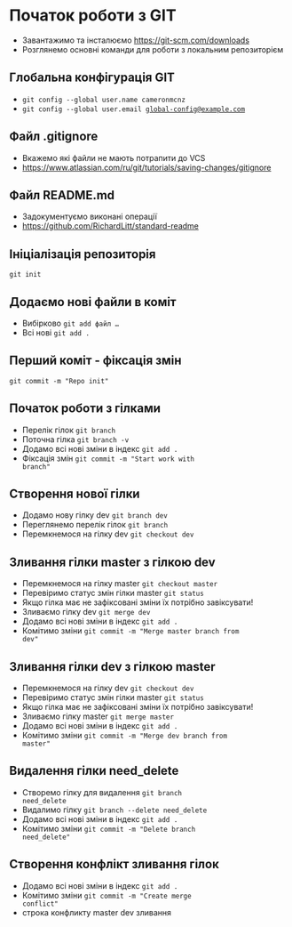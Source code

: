 # Початок роботи з GIT
- Завантажимо та інсталюємо https://git-scm.com/downloads
- Розглянемо основні команди для роботи з локальним репозиторієм

## Глобальна конфігурація GIT
- <code>git config --global user.name cameronmcnz</code>
- <code>git config --global user.email global-config@example.com</code>

## Файл .gitignore
- Вкажемо які файли не мають потрапити до VCS
- https://www.atlassian.com/ru/git/tutorials/saving-changes/gitignore

## Файл README.md
- Задокументуємо виконані операції 
- https://github.com/RichardLitt/standard-readme

## Ініціалізація репозиторія
<code>git init</code>

## Додаємо нові файли в коміт
- Вибірково <code>git add файл …</code>
- Всі нові <code>git add .</code>

## Перший коміт - фіксація змін
<code>git commit -m "Repo init"</code>

## Початок роботи з гілками
- Перелік гілок <code>git branch</code>
- Поточна гілка <code>git branch -v</code>
- Додамо всі нові зміни в індекс <code>git add .</code>
- Фіксація змін <code>git commit -m "Start work with branch"</code>

## Створення нової гілки
- Додамо нову гілку dev <code>git branch dev</code>
- Переглянемо перелік гілок <code>git branch</code>
- Перемкнемося на гілку dev <code>git checkout dev</code>

## Зливання гілки master з гілкою dev
- Перемкнемося на гілку master <code>git checkout master</code>
- Перевіримо статус змін гілки master <code>git status</code>
- Якщо гілка має не зафіксовані зміни їх потрібно завіксувати!
- Зливаємо гілку dev <code>git merge dev</code>
- Додамо всі нові зміни в індекс <code>git add .</code>
- Комітимо зміни <code>git commit -m "Merge master branch from dev"</code>

## Зливання гілки dev з гілкою master
- Перемкнемося на гілку dev <code>git checkout dev</code>
- Перевіримо статус змін гілки master <code>git status</code>
- Якщо гілка має не зафіксовані зміни їх потрібно завіксувати!
- Зливаємо гілку master <code>git merge master</code>
- Додамо всі нові зміни в індекс <code>git add .</code>
- Комітимо зміни <code>git commit -m "Merge dev branch from master"</code>

## Видалення гілки need_delete
- Створемо гілку для видалення <code>git branch need_delete</code>
- Видалимо гілку <code>git branch --delete need_delete</code>
- Додамо всі нові зміни в індекс <code>git add .</code>
- Комітимо зміни <code>git commit -m "Delete branch need_delete"</code>

## Створення конфлікт зливання гілок
- Додамо всі нові зміни в індекс <code>git add .</code>
- Комітимо зміни <code>git commit -m "Create merge conflict"</code>
- строка конфликту  master dev зливання